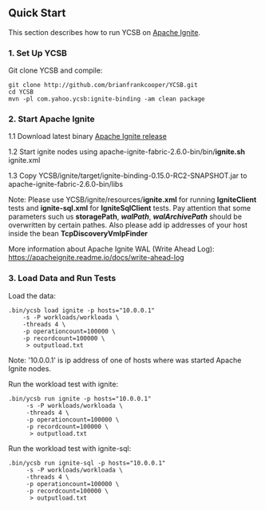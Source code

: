<!--
Copyright (c) 2018 YCSB contributors. All rights reserved.

Licensed under the Apache License, Version 2.0 (the "License"); you
may not use this file except in compliance with the License. You
may obtain a copy of the License at

http://www.apache.org/licenses/LICENSE-2.0

Unless required by applicable law or agreed to in writing, software
distributed under the License is distributed on an "AS IS" BASIS,
WITHOUT WARRANTIES OR CONDITIONS OF ANY KIND, either express or
implied. See the License for the specific language governing
permissions and limitations under the License. See accompanying
LICENSE file.
-->

## Quick Start

This section describes how to run YCSB on [Apache Ignite](https://ignite.apache.org).

### 1. Set Up YCSB

Git clone YCSB and compile:

    git clone http://github.com/brianfrankcooper/YCSB.git
    cd YCSB
    mvn -pl com.yahoo.ycsb:ignite-binding -am clean package

### 2. Start Apache Ignite
1.1 Download latest binary [Apache Ignite release](https://ignite.apache.org/download.cgi#binaries)

1.2 Start ignite nodes using apache-ignite-fabric-2.6.0-bin/bin/**ignite.sh** ignite.xml

1.3 Copy YCSB/ignite/target/ignite-binding-0.15.0-RC2-SNAPSHOT.jar to apache-ignite-fabric-2.6.0-bin/libs

Note: Please use YCSB/ignite/resources/**ignite.xml** for running **IgniteClient** tests and **ignite-sql.xml** for
**IgniteSqlClient** tests. Pay attention that some parameters such us **storagePath**, ****_walPath_****, ****_walArchivePath_****
should be overwritten by certain pathes. Also please add ip addresses of your host inside the bean **TcpDiscoveryVmIpFinder**

More information about Apache Ignite WAL (Write Ahead Log): https://apacheignite.readme.io/docs/write-ahead-log
### 3. Load Data and Run Tests

Load the data:

    .bin/ycsb load ignite -p hosts="10.0.0.1"
        -s -P workloads/workloada \
        -threads 4 \
        -p operationcount=100000 \
        -p recordcount=100000 \
         > outputload.txt
Note: '10.0.0.1' is ip address of one of hosts where was started Apache Ignite nodes.

Run the workload test with ignite:

    .bin/ycsb run ignite -p hosts="10.0.0.1"
         -s -P workloads/workloada \
         -threads 4 \
         -p operationcount=100000 \
         -p recordcount=100000 \
          > outputload.txt

Run the workload test with ignite-sql:

    .bin/ycsb run ignite-sql -p hosts="10.0.0.1"
         -s -P workloads/workloada \
         -threads 4 \
         -p operationcount=100000 \
         -p recordcount=100000 \
          > outputload.txt
